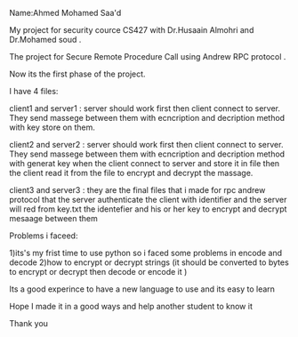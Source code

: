 Name:Ahmed Mohamed Saa'd

My project for security cource CS427 with Dr.Husaain Almohri and Dr.Mohamed soud .

The project for Secure Remote Procedure Call using Andrew RPC protocol .

Now its the first phase of the project. 

I have 4 files:

client1 and server1 : server should work first then client connect to server. They send massege between them 
with ecncription and decription method with key store on them.

client2 and server2 : server should work first then client connect to server. They send massege between them 
with ecncription and decription method with generat key when the client connect to server and store it in file then 
the client read it from the file to encrypt and decrypt the massage.

client3 and server3 : they are the final files that i made for rpc andrew protocol that the server authenticate the client 
with identifier and the server will red from key.txt the identefier and his or her key to encrypt and decrypt mesaage between them 

Problems i faceed:

1)its's my frist time to use python so i faced some problems in encode and decode 
2)how to encrypt or decrypt strings (it should be converted to bytes to encrypt or decrypt then decode or encode it )


Its a good experince to have a new language to use and its easy to learn 

Hope I made it in a good ways and help another student to know it 

Thank you 
